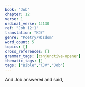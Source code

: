 ```yaml
---
book: "Job"
chapter: 12
verse: 1
ordinal_verse: 13130
ref: "Job 12:1"
translation: "KJV"
genre: "Poetry/Wisdom"
word_count: 5
topics: []
cross_references: []
grammar_tags: [conjunctive-opener]
thematic_tags: []
tags: ["Bible","KJV","Job"]
---
```

And Job answered and said,
